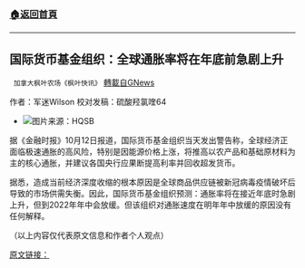 ###  [:house:返回首頁](https://github.com/ourhimalayas/txt)
---


## 国际货币基金组织：全球通胀率将在年底前急剧上升
` 加拿大枫叶农场《枫叶快讯》` [轉載自GNews](https://gnews.org/zh-hans/1592954/)

作者：军迷Wilson  校对发稿：硫酸羟氯喹64

- ![](https://assets.gnews.org/wp-content/uploads/2021/10/gjh-edited.jpg)图片来源：HQSB


据《金融时报》10月12日报道，国际货币基金组织当天发出警告称，全球经济正面临极速通胀的高风险，特别是因能源价格上涨，将推高以农产品和基础原材料为主的核心通胀，并建议各国央行应果断提高利率并回收超发货币。

据悉，造成当前经济深度收缩的根本原因是全球商品供应链被新冠病毒疫情破坏后导致的市场供需失衡。因此，国际货币基金组织预测：通胀率将在接近年底时急剧上升，但到2022年年中会放缓。但该组织对通胀速度在明年年中放缓的原因没有任何解释。

（以上内容仅代表原文信息和作者个人观点）

[原文链接：](http://www.ftchinese.com/story/001094202?full=y&amp;gift_id=c331671a7a36a7b3293f438c147203d7f0fd58ab)
